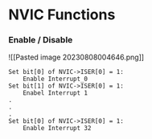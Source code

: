 # NVIC Functions

### Enable / Disable 
![[Pasted image 20230808004646.png]]

```
Set bit[0] of NVIC->ISER[0] = 1:
	Enable Interrupt_0
Set bit[1] of NVIC->ISER[0] = 1:
	Enabel Interrupt 1	
.
.
.
Set bit[0] of NVIC->ISER[0] = 1:
	Enable Interrupt 32
```


